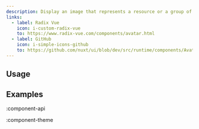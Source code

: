 ```yaml
---
description: Display an image that represents a resource or a group of resources.
links:
  - label: Radix Vue
    icon: i-custom-radix-vue
    to: https://www.radix-vue.com/components/avatar.html
  - label: GitHub
    icon: i-simple-icons-github
    to: https://github.com/nuxt/ui/blob/dev/src/runtime/components/Avatar.vue
---
```


## Usage

## Examples

:component-api

:component-theme
